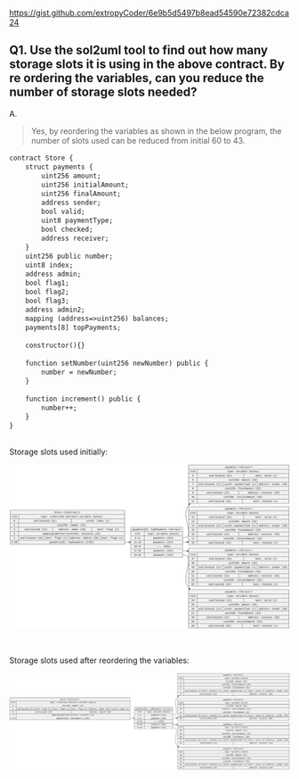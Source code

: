 https://gist.github.com/extropyCoder/6e9b5d5497b8ead54590e72382cdca24  

## Q1. Use the sol2uml tool to find out how many storage slots it is using in the above contract. By re ordering the variables, can you reduce the number of storage slots needed?

A. 
> Yes, by reordering the variables as shown in the below program, the number of slots used can be reduced from initial 60 to 43.

```
contract Store {
    struct payments {
        uint256 amount;
        uint256 initialAmount;
        uint256 finalAmount;
        address sender;
        bool valid;
        uint8 paymentType;
        bool checked;
        address receiver;
    }
    uint256 public number;
    uint8 index;
    address admin;
    bool flag1;
    bool flag2;
    bool flag3;
    address admin2;
    mapping (address=>uint256) balances;
    payments[8] topPayments;

    constructor(){}

    function setNumber(uint256 newNumber) public {
        number = newNumber;
    }

    function increment() public {
        number++;
    }
}
```

<br>
Storage slots used initially: 

![Storage slots used initially](Store_old.svg)

<br>

Storage slots used after reordering the variables:

![Storage slots used after reordering the variables](Store.svg)


<br>

